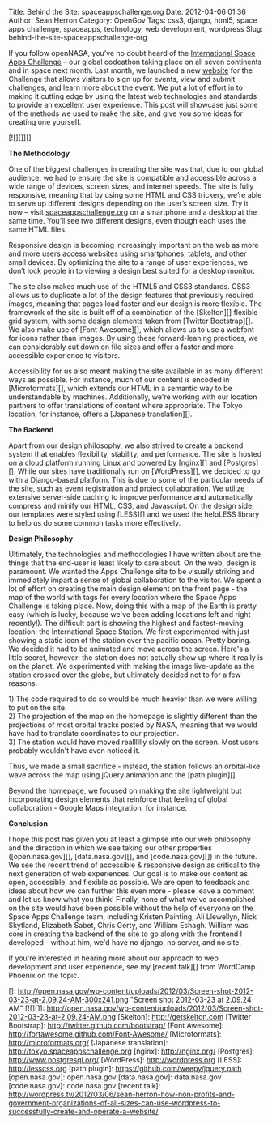 Title: Behind the Site: spaceappschallenge.org
Date: 2012-04-06 01:36
Author: Sean Herron
Category: OpenGov
Tags: css3, django, html5, space apps challenge, spaceapps, technology, web development, wordpress
Slug: behind-the-site-spaceappschallenge-org

If you follow openNASA, you’ve no doubt heard of the [International
Space Apps Challenge][] – our global codeathon taking place on all seven
continents and in space next month. Last month, we launched a new
[website][International Space Apps Challenge] for the Challenge that
allows visitors to sign up for events, view and submit challenges, and
learn more about the event. We put a lot of effort in to making it
cutting edge by using the latest web technologies and standards to
provide an excellent user experience. This post will showcase just some
of the methods we used to make the site, and give you some ideas for
creating one yourself.

[![][]][]

**The Methodology**

One of the biggest challenges in creating the site was that, due to our
global audience, we had to ensure the site is compatible and accessible
across a wide range of devices, screen sizes, and internet speeds. The
site is fully responsive, meaning that by using some HTML and CSS
trickery, we’re able to serve up different designs depending on the
user’s screen size. Try it now – visit
[spaceappschallenge.org][International Space Apps Challenge] on a
smartphone and a desktop at the same time. You’ll see two different
designs, even though each uses the same HTML files.

Responsive design is becoming increasingly important on the web as more
and more users access websites using smartphones, tablets, and other
small devices. By optimizing the site to a range of user experiences, we
don’t lock people in to viewing a design best suited for a desktop
monitor.

The site also makes much use of the HTML5 and CSS3 standards. CSS3
allows us to duplicate a lot of the design features that previously
required images, meaning that pages load faster and our design is more
flexible. The framework of the site is built off of a combination of the
[Skelton][] flexible grid system, with some design elements taken from
[Twitter Bootstrap][]. We also make use of [Font Awesome][], which
allows us to use a webfont for icons rather than images. By using these
forward-leaning practices, we can considerably cut down on file sizes
and offer a faster and more accessible experience to visitors.

Accessibility for us also meant making the site available in as many
different ways as possible. For instance, much of our content is encoded
in [Microformats][], which extends our HTML in a semantic way to be
understandable by machines. Additionally, we're working with our
location partners to offer translations of content where appropriate.
The Tokyo location, for instance, offers a [Japanese translation][].

**The Backend**

Apart from our design philosophy, we also strived to create a backend
system that enables flexibility, stability, and performance. The site is
hosted on a cloud platform running Linux and powered by [nginx][] and
[Postgres][]. While our sites have traditionally run on [WordPress][],
we decided to go with a Django-based platform. This is due to some of
the particular needs of the site, such as event registration and project
collaboration. We utilize extensive server-side caching to improve
performance and automatically compress and minify our HTML, CSS, and
Javascript. On the design side, our templates were styled using [LESS][]
and we used the helpLESS library to help us do some common tasks more
effectively.

**Design Philosophy**

Ultimately, the technologies and methodologies I have written about are
the things that the end-user is least likely to care about. On the web,
design is paramount. We wanted the Apps Challenge site to be visually
striking and immediately impart a sense of global collaboration to the
visitor. We spent a lot of effort on creating the main design element on
the front page - the map of the world with tags for every location where
the Space Apps Challenge is taking place. Now, doing this with a map of
the Earth is pretty easy (which is lucky, because we've been adding
locations left and right recently!). The difficult part is showing the
highest and fastest-moving location: the International Space Station. We
first experimented with just showing a static icon of the station over
the pacific ocean. Pretty boring. We decided it had to be animated and
move across the screen. Here's a little secret, however: the station
does not actually show up where it really is on the planet. We
experimented with making the image live-update as the station crossed
over the globe, but ultimately decided not to for a few reasons:

​1) The code required to do so would be much heavier than we were
willing to put on the site.  
2) The projection of the map on the homepage is slightly different than
the projections of most orbital tracks posted by NASA, meaning that we
would have had to translate coordinates to our projection.  
3) The station would have moved realllllly slowly on the screen. Most
users probably wouldn't have even noticed it.

Thus, we made a small sacrifice - instead, the station follows an
orbital-like wave across the map using jQuery animation and the [path
plugin][].

Beyond the homepage, we focused on making the site lightweight but
incorporating design elements that reinforce that feeling of global
collaboration - Google Maps integration, for instance.

**Conclusion**

I hope this post has given you at least a glimpse into our web
philosophy and the direction in which we see taking our other properties
([open.nasa.gov][], [data.nasa.gov][], and [code.nasa.gov][]) in the
future. We see the recent trend of accessible & responsive design as
critical to the next generation of web experiences. Our goal is to make
our content as open, accessible, and flexible as possible. We are open
to feedback and ideas about how we can further this even more - please
leave a comment and let us know what you think! Finally, none of what
we've accomplished on the site would have been possible without the help
of everyone on the Space Apps Challenge team, including Kristen
Painting, Ali Llewellyn, Nick Skytland, Elizabeth Sabet, Chris Gerty,
and William Eshagh. William was core in creating the backend of the site
to go along with the frontend I developed - without him, we'd have no
django, no server, and no site.

If you're interested in hearing more about our approach to web
development and user experience, see my [recent talk][] from WordCamp
Phoenix on the topic.

  [International Space Apps Challenge]: http://spaceappschallenge.org
  []: http://open.nasa.gov/wp-content/uploads/2012/03/Screen-shot-2012-03-23-at-2.09.24-AM-300x241.png
    "Screen shot 2012-03-23 at 2.09.24 AM"
  [![][]]: http://open.nasa.gov/wp-content/uploads/2012/03/Screen-shot-2012-03-23-at-2.09.24-AM.png
  [Skelton]: http://getskelton.com
  [Twitter Bootstrap]: http://twitter.github.com/bootstrap/
  [Font Awesome]: http://fortawesome.github.com/Font-Awesome/
  [Microformats]: http://microformats.org/
  [Japanese translation]: http://tokyo.spaceappschallenge.org
  [nginx]: http://nginx.org/
  [Postgres]: http://www.postgresql.org/
  [WordPress]: http://wordpress.org
  [LESS]: http://lesscss.org
  [path plugin]: https://github.com/weepy/jquery.path
  [open.nasa.gov]: open.nasa.gov
  [data.nasa.gov]: data.nasa.gov
  [code.nasa.gov]: code.nasa.gov
  [recent talk]: http://wordpress.tv/2012/03/06/sean-herron-how-non-profits-and-government-organizations-of-all-sizes-can-use-wordpress-to-successfully-create-and-operate-a-website/
